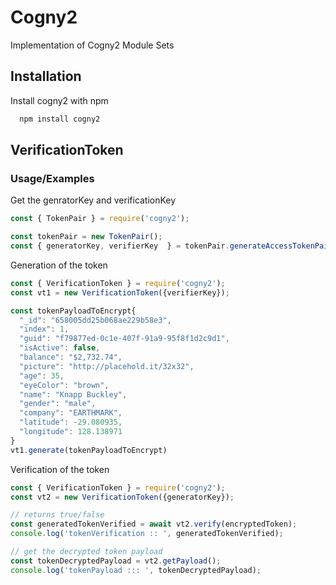
# Cogny2

Implementation of Cogny2 Module Sets



## Installation

Install cogny2 with npm

```bash
  npm install cogny2
```
    

## VerificationToken

### Usage/Examples

Get the genratorKey and verificationKey

```javascript
const { TokenPair } = require('cogny2');

const tokenPair = new TokenPair();
const { generatorKey, verifierKey  } = tokenPair.generateAccessTokenPair();
```

Generation of the token

```javascript
const { VerificationToken } = require('cogny2');
const vt1 = new VerificationToken({verifierKey});

const tokenPayloadToEncrypt{
  "_id": "658005dd25b068ae229b58e3",
  "index": 1,
  "guid": "f79877ed-0c1e-407f-91a9-95f8f1d2c9d1",
  "isActive": false,
  "balance": "$2,732.74",
  "picture": "http://placehold.it/32x32",
  "age": 35,
  "eyeColor": "brown",
  "name": "Knapp Buckley",
  "gender": "male",
  "company": "EARTHMARK",
  "latitude": -29.080935,
  "longitude": 128.138971
}
vt1.generate(tokenPayloadToEncrypt)
```

Verification of the token

```javascript
const { VerificationToken } = require('cogny2');
const vt2 = new VerificationToken({generatorKey});

// returns true/false
const generatedTokenVerified = await vt2.verify(encryptedToken);
console.log('tokenVerification :: ', generatedTokenVerified);

// get the decrypted token payload
const tokenDecryptedPayload = vt2.getPayload();
console.log('tokenPayload ::: ', tokenDecryptedPayload);

```